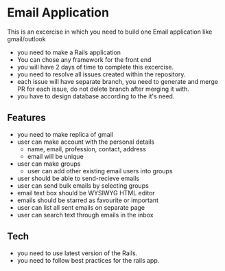 # Email Application


This is an excercise in which you need to build one Email application like gmail/outlook

- you need to make a Rails application 
- You can chose any framework for the front end
- you will have 2 days of time to complete this excercise.
- you need to resolve all issues created within the repository.
- each issue will have separate branch, you need to generate and merge PR for each issue, do not delete branch after merging it with.
- you have to design database according to the it's need.

## Features

 - you need to make replica of gmail
  - user can make account with the personal details
    - name, email, profession, contact, address
    - email will be unique
  - user can make groups 
    - user can add other existing email users into groups
  - user should be able to send-recieve emails 
  - user can send bulk emails by selecting groups
  - email text box should be WYSIWYG HTML editor
  - emails should be starred as favourite or important
  - user can list all sent emails on separate page
  - user can search text through emails in the inbox

## Tech

- you need to use latest version of the Rails.
- you need to follow best practices for the rails app.
